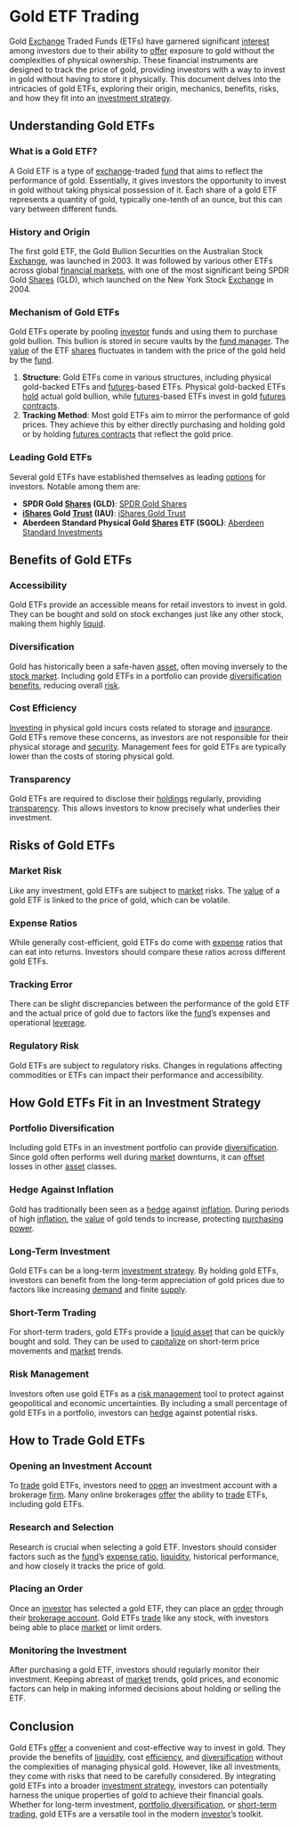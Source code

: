 # Gold ETF Trading

Gold [Exchange](../e/exchange.md) Traded Funds (ETFs) have garnered significant [interest](../i/interest.md) among investors due to their ability to [offer](../o/offer.md) exposure to gold without the complexities of physical ownership. These financial instruments are designed to track the price of gold, providing investors with a way to invest in gold without having to store it physically. This document delves into the intricacies of gold ETFs, exploring their origin, mechanics, benefits, risks, and how they fit into an [investment strategy](../i/investment_strategy.md).

## Understanding Gold ETFs

### What is a Gold ETF?

A Gold ETF is a type of [exchange](../e/exchange.md)-traded [fund](../f/fund.md) that aims to reflect the performance of gold. Essentially, it gives investors the opportunity to invest in gold without taking physical possession of it. Each share of a gold ETF represents a quantity of gold, typically one-tenth of an ounce, but this can vary between different funds.

### History and Origin

The first gold ETF, the Gold Bullion Securities on the Australian Stock [Exchange](../e/exchange.md), was launched in 2003. It was followed by various other ETFs across global [financial markets](../f/financial_market.md), with one of the most significant being SPDR Gold [Shares](../s/shares.md) (GLD), which launched on the New York Stock [Exchange](../e/exchange.md) in 2004.

### Mechanism of Gold ETFs

Gold ETFs operate by pooling [investor](../i/investor.md) funds and using them to purchase gold bullion. This bullion is stored in secure vaults by the [fund manager](../f/fund_manager.md). The [value](../v/value.md) of the ETF [shares](../s/shares.md) fluctuates in tandem with the price of the gold held by the [fund](../f/fund.md).

1. **Structure**: Gold ETFs come in various structures, including physical gold-backed ETFs and [futures](../f/futures.md)-based ETFs. Physical gold-backed ETFs [hold](../h/hold.md) actual gold bullion, while [futures](../f/futures.md)-based ETFs invest in gold [futures contracts](../f/futures_contracts.md).
2. **Tracking Method**: Most gold ETFs aim to mirror the performance of gold prices. They achieve this by either directly purchasing and holding gold or by holding [futures contracts](../f/futures_contracts.md) that reflect the gold price.

### Leading Gold ETFs

Several gold ETFs have established themselves as leading [options](../o/options.md) for investors. Notable among them are:

- **SPDR Gold [Shares](../s/shares.md) (GLD)**: [SPDR Gold Shares](https://www.ssga.com/us/en/institutional/etfs/funds/spdr-gold-shares-gld)
- **[iShares](../i/ishares.md) Gold [Trust](../t/trust.md) (IAU)**: [iShares Gold Trust](https://www.ishares.com/us/products/239561/ishares-gold-trust-fund)
- **Aberdeen Standard Physical Gold [Shares](../s/shares.md) ETF (SGOL)**: [Aberdeen Standard Investments](https://www.aberdeenstandard.com/en-us/investor/fund-centre/etf-fund-range/aberdeen-standard-physical-gold-shares-etf)

## Benefits of Gold ETFs

### Accessibility

Gold ETFs provide an accessible means for retail investors to invest in gold. They can be bought and sold on stock exchanges just like any other stock, making them highly [liquid](../l/liquid.md).

### Diversification

Gold has historically been a safe-haven [asset](../a/asset.md), often moving inversely to the [stock market](../s/stock_market.md). Including gold ETFs in a portfolio can provide [diversification benefits](../d/diversification_benefits.md), reducing overall [risk](../r/risk.md).

### Cost Efficiency

[Investing](../i/investing.md) in physical gold incurs costs related to storage and [insurance](../i/insurance.md). Gold ETFs remove these concerns, as investors are not responsible for their physical storage and [security](../s/security.md). Management fees for gold ETFs are typically lower than the costs of storing physical gold.

### Transparency

Gold ETFs are required to disclose their [holdings](../h/holdings.md) regularly, providing [transparency](../t/transparency.md). This allows investors to know precisely what underlies their investment.

## Risks of Gold ETFs

### Market Risk

Like any investment, gold ETFs are subject to [market](../m/market.md) risks. The [value](../v/value.md) of a gold ETF is linked to the price of gold, which can be volatile.

### Expense Ratios

While generally cost-efficient, gold ETFs do come with [expense](../e/expense.md) ratios that can eat into returns. Investors should compare these ratios across different gold ETFs.

### Tracking Error

There can be slight discrepancies between the performance of the gold ETF and the actual price of gold due to factors like the [fund](../f/fund.md)’s expenses and operational [leverage](../l/leverage.md).

### Regulatory Risk

Gold ETFs are subject to regulatory risks. Changes in regulations affecting commodities or ETFs can impact their performance and accessibility.

## How Gold ETFs Fit in an Investment Strategy

### Portfolio Diversification

Including gold ETFs in an investment portfolio can provide [diversification](../d/diversification.md). Since gold often performs well during [market](../m/market.md) downturns, it can [offset](../o/offset.md) losses in other [asset](../a/asset.md) classes.

### Hedge Against Inflation

Gold has traditionally been seen as a [hedge](../h/hedge.md) against [inflation](../i/inflation.md). During periods of high [inflation](../i/inflation.md), the [value](../v/value.md) of gold tends to increase, protecting [purchasing power](../p/purchasing_power.md).

### Long-Term Investment

Gold ETFs can be a long-term [investment strategy](../i/investment_strategy.md). By holding gold ETFs, investors can benefit from the long-term appreciation of gold prices due to factors like increasing [demand](../d/demand.md) and finite [supply](../s/supply.md).

### Short-Term Trading

For short-term traders, gold ETFs provide a [liquid asset](../l/liquid_asset.md) that can be quickly bought and sold. They can be used to [capitalize](../c/capitalize.md) on short-term price movements and [market](../m/market.md) trends.

### Risk Management

Investors often use gold ETFs as a [risk management](../r/risk_management.md) tool to protect against geopolitical and economic uncertainties. By including a small percentage of gold ETFs in a portfolio, investors can [hedge](../h/hedge.md) against potential risks.

## How to Trade Gold ETFs

### Opening an Investment Account

To [trade](../t/trade.md) gold ETFs, investors need to [open](../o/open.md) an investment account with a brokerage [firm](../f/firm.md). Many online brokerages [offer](../o/offer.md) the ability to [trade](../t/trade.md) ETFs, including gold ETFs.

### Research and Selection

Research is crucial when selecting a gold ETF. Investors should consider factors such as the [fund](../f/fund.md)’s [expense ratio](../e/expense_ratio.md), [liquidity](../l/liquidity.md), historical performance, and how closely it tracks the price of gold.

### Placing an Order

Once an [investor](../i/investor.md) has selected a gold ETF, they can place an [order](../o/order.md) through their [brokerage account](../b/brokerage_account.md). Gold ETFs [trade](../t/trade.md) like any stock, with investors being able to place [market](../m/market.md) or limit orders.

### Monitoring the Investment

After purchasing a gold ETF, investors should regularly monitor their investment. Keeping abreast of [market](../m/market.md) trends, gold prices, and economic factors can help in making informed decisions about holding or selling the ETF.

## Conclusion

Gold ETFs [offer](../o/offer.md) a convenient and cost-effective way to invest in gold. They provide the benefits of [liquidity](../l/liquidity.md), cost [efficiency](../e/efficiency.md), and [diversification](../d/diversification.md) without the complexities of managing physical gold. However, like all investments, they come with risks that need to be carefully considered. By integrating gold ETFs into a broader [investment strategy](../i/investment_strategy.md), investors can potentially harness the unique properties of gold to achieve their financial goals. Whether for long-term investment, [portfolio diversification](../p/portfolio_diversification.md), or [short-term trading](../s/short-term_trading.md), gold ETFs are a versatile tool in the modern [investor](../i/investor.md)’s toolkit.